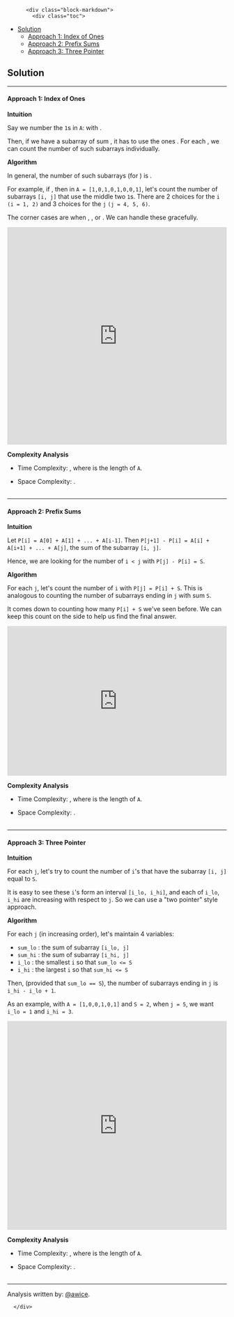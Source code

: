 <div class="article-body">
        
          <div class="block-markdown">
            <div class="toc">
<ul>
<li><a href="#solution">Solution</a><ul>
<li><a href="#approach-1-index-of-ones">Approach 1: Index of Ones</a></li>
<li><a href="#approach-2-prefix-sums">Approach 2: Prefix Sums</a></li>
<li><a href="#approach-3-three-pointer">Approach 3: Three Pointer</a></li>
</ul>
</li>
</ul>
</div>
<h2 id="solution">Solution</h2>
<hr>
<h4 id="approach-1-index-of-ones">Approach 1: Index of Ones</h4>
<p><strong>Intuition</strong></p>
<p>Say we number the <code>1</code>s in <code>A</code>: <script type="math/tex; mode=display">(x_1, x_2, \cdots, x_n)</script> with <script type="math/tex; mode=display">A[x_i] = 1</script>.</p>
<p>Then, if we have a subarray of sum <script type="math/tex; mode=display">S</script>, it has to use the ones <script type="math/tex; mode=display">x_i, x_{i+1}, \cdots, x_{i+S-1}</script>.  For each <script type="math/tex; mode=display">i</script>, we can count the number of such subarrays individually.</p>
<p><strong>Algorithm</strong></p>
<p>In general, the number of such subarrays (for <script type="math/tex; mode=display">i</script>) is <script type="math/tex; mode=display">(x_i - x_{i-1}) * (x_{i+S} - x_{i+S-1})</script>.</p>
<p>For example, if <script type="math/tex; mode=display">S = 2</script>, then in <code>A = [1,0,1,0,1,0,0,1]</code>, let's count the number of subarrays <code>[i, j]</code> that use the middle two <code>1</code>s.  There are 2 choices for the <code>i</code> <code>(i = 1, 2)</code> and 3 choices for the <code>j</code> <code>(j = 4, 5, 6)</code>.</p>
<p>The corner cases are when <script type="math/tex; mode=display">S = 0</script>, <script type="math/tex; mode=display">i = 1</script>, or <script type="math/tex; mode=display">i+S = n+1</script>. We can handle these gracefully.</p>
<iframe src="https://leetcode.com/playground/xeXqLmYy/shared" frameborder="0" width="100%" height="500" name="xeXqLmYy"></iframe>

<p><strong>Complexity Analysis</strong></p>
<ul>
<li>
<p>Time Complexity:  <script type="math/tex; mode=display">O(N)</script>, where <script type="math/tex; mode=display">N</script> is the length of <code>A</code>.</p>
</li>
<li>
<p>Space Complexity:  <script type="math/tex; mode=display">O(N)</script>.
<br>
<br></p>
</li>
</ul>
<hr>
<h4 id="approach-2-prefix-sums">Approach 2: Prefix Sums</h4>
<p><strong>Intuition</strong></p>
<p>Let <code>P[i] = A[0] + A[1] + ... + A[i-1]</code>.  Then <code>P[j+1] - P[i] = A[i] + A[i+1] + ... + A[j]</code>, the sum of the subarray <code>[i, j]</code>.</p>
<p>Hence, we are looking for the number of <code>i &lt; j</code> with <code>P[j] - P[i] = S</code>.</p>
<p><strong>Algorithm</strong></p>
<p>For each <code>j</code>, let's count the number of <code>i</code> with <code>P[j] = P[i] + S</code>.  This is analogous to counting the number of subarrays ending in <code>j</code> with sum <code>S</code>.</p>
<p>It comes down to counting how many <code>P[i] + S</code> we've seen before.  We can keep this count on the side to help us find the final answer.</p>
<iframe src="https://leetcode.com/playground/nAHXHKUL/shared" frameborder="0" width="100%" height="344" name="nAHXHKUL"></iframe>

<p><strong>Complexity Analysis</strong></p>
<ul>
<li>
<p>Time Complexity:  <script type="math/tex; mode=display">O(N)</script>, where <script type="math/tex; mode=display">N</script> is the length of <code>A</code>.</p>
</li>
<li>
<p>Space Complexity:  <script type="math/tex; mode=display">O(N)</script>.
<br>
<br></p>
</li>
</ul>
<hr>
<h4 id="approach-3-three-pointer">Approach 3: Three Pointer</h4>
<p><strong>Intuition</strong></p>
<p>For each <code>j</code>, let's try to count the number of <code>i</code>'s that have the subarray <code>[i, j]</code> equal to <code>S</code>.</p>
<p>It is easy to see these <code>i</code>'s form an interval <code>[i_lo, i_hi]</code>, and each of <code>i_lo</code>, <code>i_hi</code> are increasing with respect to <code>j</code>.  So we can use a "two pointer" style approach.</p>
<p><strong>Algorithm</strong></p>
<p>For each <code>j</code> (in increasing order), let's maintain 4 variables:</p>
<ul>
<li><code>sum_lo</code> : the sum of subarray <code>[i_lo, j]</code></li>
<li><code>sum_hi</code> : the sum of subarray <code>[i_hi, j]</code></li>
<li><code>i_lo</code> : the smallest <code>i</code> so that <code>sum_lo &lt;= S</code></li>
<li><code>i_hi</code> : the largest <code>i</code> so that <code>sum_hi &lt;= S</code></li>
</ul>
<p>Then, (provided that <code>sum_lo == S</code>), the number of subarrays ending in <code>j</code> is <code>i_hi - i_lo + 1</code>.</p>
<p>As an example, with <code>A = [1,0,0,1,0,1]</code> and <code>S = 2</code>, when <code>j = 5</code>, we want <code>i_lo = 1</code> and <code>i_hi = 3</code>.</p>
<iframe src="https://leetcode.com/playground/7oyzRqG8/shared" frameborder="0" width="100%" height="480" name="7oyzRqG8"></iframe>

<p><strong>Complexity Analysis</strong></p>
<ul>
<li>
<p>Time Complexity:  <script type="math/tex; mode=display">O(N)</script>, where <script type="math/tex; mode=display">N</script> is the length of <code>A</code>.</p>
</li>
<li>
<p>Space Complexity:  <script type="math/tex; mode=display">O(1)</script>.
<br>
<br></p>
</li>
</ul>
<hr>
<p>Analysis written by: <a href="https://leetcode.com/awice">@awice</a>.</p>
          </div>
        
      </div>